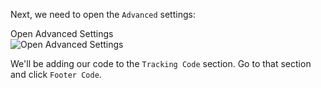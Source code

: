 Next, we need to open the `Advanced` settings:

<div class="screenshot white-bg">
    <div class="title">Open Advanced Settings</div>
    <img class="screenshot-image" src="/images/installation-guides/gohighlevel-step-2-open-advanced.png" alt="Open Advanced Settings" />
</div>

We'll be adding our code to the `Tracking Code` section. Go to that section and click `Footer Code`.

